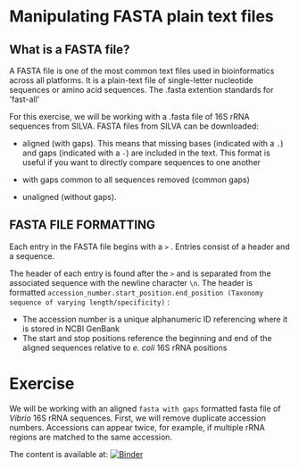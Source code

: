 # Manipulating FASTA plain text files #

## What is a FASTA file? ##
A FASTA file is one of the most common text files used in bioinformatics across all platforms. 
It is a plain-text file of single-letter nucleotide sequences or amino acid sequences. 
The .fasta extention standards for 'fast-all'

For this exercise, we will be working with a .fasta file of 16S rRNA sequences from SILVA. 
FASTA files from SILVA can be downloaded:

* aligned (with gaps). This means that missing bases (indicated with a `.`) and gaps (indicated with a `-`) are included in the text. This format is useful if you want to directly compare sequences to one another

* with gaps common to all sequences removed (common gaps)

* unaligned (without gaps).

## FASTA FILE FORMATTING ##


Each entry in the FASTA file begins with a `>` . Entries consist of a header and a sequence. 

The header of each entry is found after the `>` and is separated from the associated sequence with the newline character `\n`. The header is formatted `accession_number.start_position.end_position (Taxonomy sequence of varying length/specificity)` :

* The accession number is a unique alphanumeric ID referencing where it is stored in NCBI GenBank
* The start and stop positions reference the beginning and end of the aligned sequences relative to *e. coli* 16S rRNA positions

# Exercise #
We will be working with an aligned `fasta with gaps` formatted fasta file of *Vibrio* 16S rRNA sequences. First, we will remove duplicate accession numbers. Accessions can appear twice, for example, if multiple rRNA regions are matched to the same accession. 

The content is available at:
[![Binder](https://mybinder.org/badge_logo.svg)](https://mybinder.org/v2/gh/biovcnet/pythonL4LiveDemo/master?urlpath=lab)

